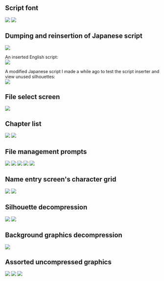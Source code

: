 ## Script font
![](/repo%20images/jp%20font%20dump.png)
![](/repo%20images/font%20insertion%20success.png)

## Dumping and reinsertion of Japanese script
![](/repo%20images/script%20dump%20screen%20capture.png)

An inserted English script:\
![](/repo%20images/english%20script%20insertion.png)

A modified Japanese script I made a while ago to test the script inserter and view unused silhouettes:\
![](/repo%20images/script%20insertion%20testing.png)

## File select screen
![](/repo%20images/file%20select%20screen%20translated.png)

## Chapter list
![](/repo%20images/chapter%20list%20-%20in%20gameplay.png)
![](/repo%20images/chapter%20list%20-%20resuming%20file.png)

## File management prompts
![](/repo%20images/file%20prompt%20main%20screen%20new%20file.png)
![](/repo%20images/file%20prompt%20main%20screen%20existing%20file.png)
![](/repo%20images/file%20prompt%20continue%20after%20ending.png)
![](/repo%20images/file%20prompt%20resume%20from%20last%20save.png)
![](/repo%20images/file%20prompt%20delete.png)

## Name entry screen's character grid
![](/repo%20images/name%20entry%20grid%20translated%20-%20pg%201.png)
![](/repo%20images/name%20entry%20grid%20translated%20-%20pg%202.png)

## Silhouette decompression
![](/repo%20images/example%20silhouette%20-%20basic.png)
![](/repo%20images/example%20silhouette%20-%20not%20basic.png)

## Background graphics decompression
![](/repo%20images/opening%20credits%20screen.png)

## Assorted uncompressed graphics
![](/repo%20images/bad%20end%20graphic.png)
![](/repo%20images/end%20credits%20gfx%20data.png)
![](/repo%20images/name%20entry%20button%20text.png)
